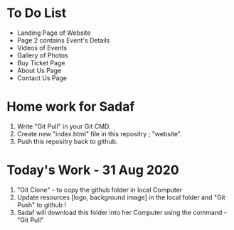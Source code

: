 # To Do List
- Landing Page of Website
- Page 2 contains Event's Details
- Videos of Events
- Gallery of Photos
- Buy Ticket Page
- About Us Page
- Contact Us Page


# Home work for Sadaf
1. Write "Git Pull" in your Git CMD.
2. Create new "index.html" file in this repositry ; "website".
3. Push this repositry back to github.

# Today's Work - 31 Aug 2020
1. "Git Clone" - to copy the github folder in local Computer
2. Update resources [logo, background image] in the local folder and "Git Push" to github !
3. Sadaf will download this folder into her Computer using the command - "Git Pull"
